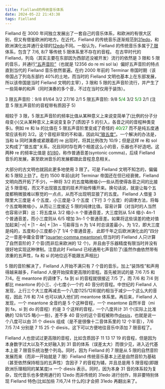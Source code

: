 ```yaml
---
title: Fielland的传统音乐体系
date: 2024-05-22 21:43:38
tags: Fielland
---
```


Fielland 在 3000 年间独立发展出了一套自己的音乐体系，和欧洲的有很大区别，但又有借鉴欧洲的地方。在近代，Fielland 的传统音乐逐渐规范到[31edo](https://en.xen.wiki/w/31edo)，和欧洲演化出并通行全球的[12edo](https://en.xen.wiki/w/12edo)不同。一般认为，Fielland 的传统音乐多属于[7 限](https://en.xen.wiki/w/7-limit)体系，包含了 7/6, 8/7 等传统 5 限体系里不存在的音程。
在古早时代的 Fielland，列岛（其实主要在东部因为西部还没被开发）流行的依然是 3 限和 5 限的音乐，并通行[“五声音阶”](https://en.wikipedia.org/wiki/Pentatonic_scale)（也就是 12356 do re mi sol la）偏好五声音阶的特点直到当代的 Fielland 音乐依然普遍。在约 2000 年前的 Terminar 帝国时期（该帝国占了列岛东部约 40%的土地，而当时的 Fielland 文明也基本上在东部发展，所以该帝国是当时 Fielland 文明的主宰），3 限和 5 限的五声音阶流行，并产生了一些简单的和声（同时演奏的多个音，不过在当时仅用于装饰）。

3 限五声音阶：9/8 81/64 3/2 27/16 2/1
5 限五声音阶: 9/8 <span style='color: green;'>5/4</span> 3/2 <span style='color: green;'>5/3</span> 2/1
(注意 5 限五声音阶的音程带有质因子 5)

相较于 3 限，5 限五声音阶的频率比值从某种意义上来说变简单了(比例的分子分母变小)又从某种意义上来说变复杂了(质因子 5 的引入，各音之间的音程种类变多)。例如 re 和 la 的比值在 5 限五声音阶里变成了奇怪的<span style='color: green;'> 40/27 </span>而不是纯五度通常应该有的 3/2。这个音程非常的不和谐，因此叫[“狼五度”](https://en.xen.wiki/w/Wolf_interval)。一个解决的办法是，当和 la 同时演奏或紧跟着的 re 出现时，将其比例改为 10/9；但是这样 re 和 sol 又构成了“狼五度”关系，况且同时存在两个相差这么小的音，乐器也不好造吧。这两种 re 的频率比值是 [81/80](https://en.xen.wiki/w/81/80)，称作普通音差(syntonic comma)，后续 Fielland 音乐的发展，甚至欧洲音乐的发展都跟此音程息息相关。

大部分的古文明也就因此更多地使用 3 限了。可是 Fielland 文明不知怎的，偏偏和 5 限较上劲了。在约 1500 年前(此时 Terminar 帝国还在但已经衰微，Fielland 文明向西开拓了不少)，一种将 3/2 的五度略微缩小一些从而使得各音之间的比接近 5 限音程，而又不出现狼五度的技术开始传播开来。换句话说，就是让每个五度都稍微狼难以察觉的一点点，从而不出现明显狼了的五度。
Fielland 人借鉴 3 限里大三度是 4 个五度，小三度是-3 个五度（下行 3 个五度）的调律方法，将每个五度略微缩小，从而让三度接近 5 限的纯律比值。容易计算（对当时的人当然也容易计算）出：将五度从 3/2 缩小 n 个普通音差，大三度则从 5/4 缩小 4n-1 个普通音差，而小三度则从 6/5 增加 3n-1 个普通音差。如果将这些误差的绝对值加起来$|-n|+|1-4n|+|3n-1|$易得当 n 为 1/4 时总误差最小，为 1/2，即大三度是纯的，五度和小三度都小了 1/4 个普通音差，
此即千年之后欧洲演化出的“四分之一音差中庸全音律”[(quarter-comma meantone)](https://en.xen.wiki/w/Quarter-comma_meantone),但当时的 Fielland 人只计算了自然音阶的 7 个音(而非后来欧洲的 12 个)，并且由于乐器精度有限当时并没有很好地实现这种律制。注意此时 Fielland 已经通用七声音阶了(虽然作曲依然带有浓重的五声性，fa 和 si 的地位远不能跟五声相比)

5 限的音阶解决了，Fielland 人开始不满只有 7 个音的音乐，加上“装饰性”和声用得越来越多，Fielland 人便开始探索更高限的音程。首先被测试的是 7/6 7/5 和 7/4。在 meantone 的调律下，fa 到 si 的音程就很接近 7/5 了，而 7/6 和 7/4 则都比 meantone 的小三、小七度小一个约 40 音分的音程。中世纪的 Fielland 人发现，上行三个大三度再减去一个八度(125/128)就约相当于减少一个这么大的音程，因此 7/6 和 7/4 也可以纳入他们的 meantone 体系里。再后来，Fielland 人发现，一个 meantone 全音约是 5 个这种音程，一个 meantone 自然半音（mi 到 fa，si 到 do 的音程）约是 3 个这样的音程，一个八度共计 31 个(实际上比准确的 128/125 略小一些)，差不多 40 音分的这个音程被称作[diesis](https://en.xen.wiki/w/Diesis)，也就是说一个八度可以由 31 个 diesis 组成（是不是很像十二音体系里的 12 个半音），7/6 7/5 7/4 分别是 7 15 25 个 diesis，这下可以方便地往音乐中添加 7 限音程了。

Fielland 人也尝试过更高限的音程，比如含质因子 11 13 17 19 的音程，但是因为本身数字过大以及不太好融入到 31 音的体系（误差太大）而很少见，进入近代基本上是 7 限音乐统治整个列岛。同时，因为 Fielland 的 7 限是从 5 限的自然音阶发展而来（而非一开始就是 7 限）Fielland 传统音乐基本上还是自然音阶为基础（甚至依然保持相当的五声性）含因子 7 的音程为辅，并且总是用 5 限音程(即跟欧洲乐理相同的某某度)± 一个 diesis 表示。同时，因为本身 31 音的体系较为复杂，现代音乐也多使用通行的 12edo 而非传统的 31edo 进行创作，除非要特别体现 Fielland 特色(比如加些 7/6,7/4 什么的)才会把 31edo 再翻出来了。
